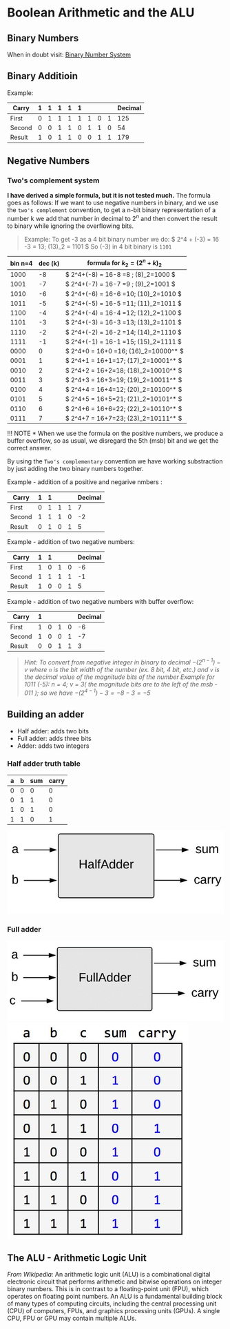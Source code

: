 # Boolean Arithmetic and the ALU

## Binary Numbers

When in doubt visit:
[Binary Number System](https://www.mathsisfun.com/binary-number-system.html)

## Binary Additioin

Example:

|Carry |1|1|1|1|1| | | |Decimal|
|----- |-|-|-|-|-|-|-|-|-------|
|First |0|1|1|1|1|1|0|1|  125  |
|Second|0|0|1|1|0|1|1|0|  54   |
|Result|1|0|1|1|0|0|1|1|  179  |

## Negative Numbers

### Two's complement system

**I have derived a simple formula, but it is not tested much.**
The formula goes as follows:
If we want to use negative numbers in binary, and we use the `two's complement` convention, to get a n-bit binary representation of a number k we add that number in decimal  to $2^n$ and then convert the result to binary while ignoring the overflowing bits.

>Example:
To get -3 as a 4 bit binary number we do:
$ 2^4 + (-3) = 16 -3 = 13; (13)_2 = 1101 $
So (-3) in 4 bit binary is `1101`

| bin n=4| dec (k)| formula for $k_2=(2^n+k)_2$             |
|--------|--------|-----------------------------------------|
|    1000|  -8    | $ 2^4+(-8) = 16-8 =8 ; (8)_2=1000  $    |
|    1001|  -7    | $ 2^4+(-7) = 16-7 =9 ; (9)_2=1001  $    |
|    1010|  -6    | $ 2^4+(-6) = 16-6 =10; (10)_2=1010 $    |
|    1011|  -5    | $ 2^4+(-5) = 16-5 =11; (11)_2=1011 $    |
|    1100|  -4    | $ 2^4+(-4) = 16-4 =12; (12)_2=1100 $    |
|    1101|  -3    | $ 2^4+(-3) = 16-3 =13; (13)_2=1101 $    |
|    1110|  -2    | $ 2^4+(-2) = 16-2 =14; (14)_2=1110 $    |
|    1111|  -1    | $ 2^4+(-1) = 16-1 =15; (15)_2=1111 $    |
|    0000|   0    | $ 2^4+0 = 16+0 =16; (16)_2=10000^* $    |
|    0001|   1    | $ 2^4+1 = 16+1=17; (17)_2=10001^*  $    |
|    0010|   2    | $ 2^4+2 = 16+2=18; (18)_2=10010^*  $    |
|    0011|   3    | $ 2^4+3 = 16+3=19; (19)_2=10011^*  $    |
|    0100|   4    | $ 2^4+4 = 16+4=12; (20)_2=10100^*  $    |
|    0101|   5    | $ 2^4+5 = 16+5=21; (21)_2=10101^*  $    |
|    0110|   6    | $ 2^4+6 = 16+6=22; (22)_2=10110^*  $    |
|    0111|   7    | $ 2^4+7 = 16+7=23; (23)_2=10111^*  $    |

!!! NOTE *
    When we use the formula on the positive numbers, we produce a buffer overflow, so as usual, we disregard the 5th (msb) bit and we get the correct answer.

By using the `Two's complementary` convention we have working substraction by just adding the two binary numbers together.

Example - addition of a positive and negarive nmbers :

|Carry |1|1| | |Decimal|
|----- |-|-|-|-|-------|
|First |0|1|1|1|  7    |
|Second|1|1|1|0|  -2   |
|Result|0|1|0|1|  5    |

Example -  addition of two negative numbers:

|Carry |1|1| | |Decimal|
|----- |-|-|-|-|-------|
|First |1|0|1|0|  -6   |
|Second|1|1|1|1|  -1   |
|Result|1|0|0|1|   5   |

Example -  addition of two negative numbers with buffer overflow:

|Carry |1| | | |Decimal|
|----- |-|-|-|-|-------|
|First |1|0|1|0|  -6   |
|Second|1|0|0|1|  -7   |
|Result|0|0|1|1|   3   |

>*Hint: To convert from negative integer in binary to decimal
>$-(2^{n-1}) - v$
>where `n` is the bit width of the number (ex. 8 bit, 4 bit, etc.)
>and `v` is the decimal value of the magnitude bits of the number
>Example for 1011 (-5):
>n = 4; v = 3( the magnitude bits are to the left of the msb - 011 );
>so we have $-(2^{4-1}) - 3 = -8-3 = -5$*

## Building an adder

* Half adder: adds two bits
* Full adder: adds three bits
* Adder: adds two integers

### Half adder truth table

|a |b |sum | carry|
|--|--|----|------|
|0 |0 |0   |0     |
|0 |1 |1   |0     |
|1 |0 |1   |0     |
|1 |1 |0   |1     |
![half_adder](./img/half_adder.jpg)

### Full adder

![full_adder](./img/full_adder.png)
![full_adder_table](./img/full_adder_table.jpg)

## The ALU - Arithmetic Logic Unit

*From Wikipedia:*
An arithmetic logic unit (ALU) is a combinational digital electronic circuit that performs arithmetic and bitwise operations on integer binary numbers. This is in contrast to a floating-point unit (FPU), which operates on floating point numbers. An ALU is a fundamental building block of many types of computing circuits, including the central processing unit (CPU) of computers, FPUs, and graphics processing units (GPUs). A single CPU, FPU or GPU may contain multiple ALUs.
